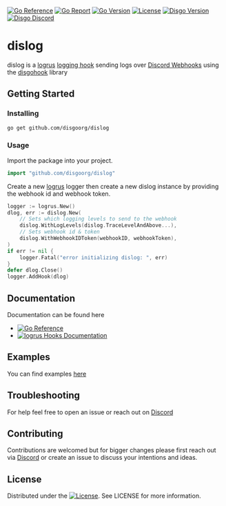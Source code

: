 [![Go Reference](https://pkg.go.dev/badge/github.com/disgoorg/dislog.svg)](https://pkg.go.dev/github.com/disgoorg/dislog)
[![Go Report](https://goreportcard.com/badge/github.com/disgoorg/dislog)](https://goreportcard.com/report/github.com/disgoorg/dislog)
[![Go Version](https://img.shields.io/github/go-mod/go-version/disgoorg/dislog)](https://golang.org/doc/devel/release.html)
[![License](https://img.shields.io/badge/License-Apache%202.0-blue.svg)](https://github.com/disgoorg/dislog/blob/master/LICENSE)
[![Disgo Version](https://img.shields.io/github/v/release/disgoorg/dislog)](https://github.com/disgoorg/dislog/releases/latest)
[![Disgo Discord](https://discord.com/api/guilds/817327181659111454/widget.png)](https://discord.gg/BDfhKG7Ce8)

# dislog

dislog is a [logrus](https://github.com/sirupsen/logrus) [logging hook](https://github.com/sirupsen/logrus#hooks) sending logs over [Discord Webhooks](https://discord.com/developers/docs/resources/webhook) using the [disgohook](https://github.com/disgoorg/dislog) library

## Getting Started

### Installing

```sh
go get github.com/disgoorg/dislog
```

### Usage

Import the package into your project.

```go
import "github.com/disgoorg/dislog"
```

Create a new [logrus](https://github.com/sirupsen/logrus) logger then create a new dislog instance by providing the webhook id and webhook token.

```go
logger := logrus.New()
dlog, err := dislog.New(
    // Sets which logging levels to send to the webhook
    dislog.WithLogLevels(dislog.TraceLevelAndAbove...),
    // Sets webhook id & token
    dislog.WithWebhookIDToken(webhookID, webhookToken),
)
if err != nil {
    logger.Fatal("error initializing dislog: ", err)
}
defer dlog.Close()
logger.AddHook(dlog)
```

## Documentation

Documentation can be found here

* [![Go Reference](https://pkg.go.dev/badge/github.com/disgoorg/dislog.svg)](https://pkg.go.dev/github.com/disgoorg/dislog)
* [![logrus Hooks Documentation](https://img.shields.io/badge/logrus%20Documentation-blue.svg)](https://github.com/sirupsen/logrus#hooks)

## Examples

You can find examples [here](https://github.com/disgoorg/dislog/tree/master/_examples)

## Troubleshooting

For help feel free to open an issue or reach out on [Discord](https://discord.gg/BDfhKG7Ce8)

## Contributing

Contributions are welcomed but for bigger changes please first reach out via [Discord](https://discord.gg/BDfhKG7Ce8) or create an issue to discuss your intentions and ideas.

## License

Distributed under the [![License](https://img.shields.io/badge/License-Apache%202.0-blue.svg)](https://github.com/disgoorg/dislog/blob/master/LICENSE). See LICENSE for more information.
